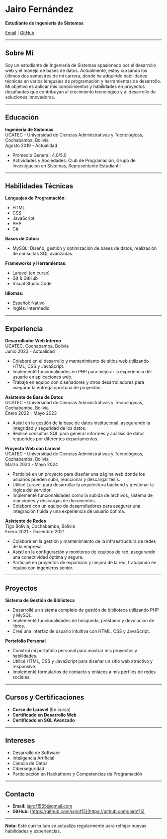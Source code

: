 # Jairo Fernández

**Estudiante de Ingeniería de Sistemas**

[Email](mailto:jairof1565@gmail.com) | [GitHub](https://github.com/jairof15) 

---

## Sobre Mí

Soy un estudiante de Ingeniería de Sistemas apasionado por el desarrollo web y el manejo de bases de datos. Actualmente, estoy cursando los últimos dos semestres de mi carrera, donde he adquirido habilidades técnicas en varios lenguajes de programación y herramientas de desarrollo. Mi objetivo es aplicar mis conocimientos y habilidades en proyectos desafiantes que contribuyan al crecimiento tecnológico y al desarrollo de soluciones innovadoras.

---

## Educación

**Ingeniería de Sistemas**  
UCATEC - Universidad de Ciencias Administrativas y Tecnológicas, Cochabamba, Bolivia  
Agosto 2019 - Actualidad

- Promedio General: 4.0/5.0
- Actividades y Sociedades: Club de Programación, Grupo de Investigación en Sistemas, Representante Estudiantil

---

## Habilidades Técnicas

**Lenguajes de Programación:**

- HTML
- CSS
- JavaScript
- PHP
- C#

**Bases de Datos:**

- MySQL: Diseño, gestión y optimización de bases de datos, realización de consultas SQL avanzadas.

**Frameworks y Herramientas:**

- Laravel (en curso)
- Git & GitHub
- Visual Studio Code

**Idiomas:**

- Español: Nativo
- Inglés: Intermedio

---

## Experiencia

**Desarrollador Web Interno**  
UCATEC, Cochabamba, Bolivia  
Junio 2023 - Actualidad

- Colaboré en el desarrollo y mantenimiento de sitios web utilizando HTML, CSS y JavaScript.
- Implementé funcionalidades en PHP para mejorar la experiencia del usuario en aplicaciones web.
- Trabajé en equipo con diseñadores y otros desarrolladores para asegurar la entrega oportuna de proyectos.

**Asistente de Base de Datos**  
UCATEC - Universidad de Ciencias Administrativas y Tecnológicas, Cochabamba, Bolivia  
Enero 2022 - Mayo 2023

- Asistí en la gestión de la base de datos institucional, asegurando la integridad y seguridad de los datos.
- Realicé consultas SQL para generar informes y análisis de datos requeridos por diferentes departamentos.

**Proyecto Web con Laravel**  
UCATEC - Universidad de Ciencias Administrativas y Tecnológicas, Cochabamba, Bolivia  
Marzo 2024 - Mayo 2024

- Participé en un proyecto para diseñar una página web donde los usuarios pueden subir, reaccionar y descargar tesis.
- Utilicé Laravel para desarrollar la arquitectura backend y gestionar la lógica del servidor.
- Implementé funcionalidades como la subida de archivos, sistema de reacciones y descargas de documentos.
- Colaboré con un equipo de desarrolladores para asegurar una integración fluida y una experiencia de usuario óptima.

**Asistente de Redes**  
Tigo Bolivia, Cochabamba, Bolivia  
Enero 2021 - Diciembre 2021

- Colaboré en la gestión y mantenimiento de la infraestructura de redes de la empresa.
- Asistí en la configuración y monitoreo de equipos de red, asegurando una conectividad óptima y segura.
- Participé en proyectos de expansión y mejora de la red, trabajando en equipo con ingenieros senior.

---

## Proyectos

**Sistema de Gestión de Biblioteca**

- Desarrollé un sistema completo de gestión de biblioteca utilizando PHP y MySQL.
- Implementé funcionalidades de búsqueda, préstamo y devolución de libros.
- Creé una interfaz de usuario intuitiva con HTML, CSS y JavaScript.

**Portafolio Personal**

- Construí mi portafolio personal para mostrar mis proyectos y habilidades.
- Utilicé HTML, CSS y JavaScript para diseñar un sitio web atractivo y responsive.
- Implementé formularios de contacto y enlaces a mis perfiles de redes sociales.

---

## Cursos y Certificaciones

- **Curso de Laravel** (En curso) 
- **Certificado en Desarrollo Web** 
- **Certificado en SQL Avanzado** 

---

## Intereses

- Desarrollo de Software
- Inteligencia Artificial
- Ciencia de Datos
- Ciberseguridad
- Participación en Hackathons y Competencias de Programación

---

## Contacto

- **Email:** jairof1565@gmail.com
- **GitHub:** [https://github.com/jairof15](https://github.com/jairof15)

---

**Nota:** Este currículum se actualiza regularmente para reflejar nuevas habilidades y experiencias.

